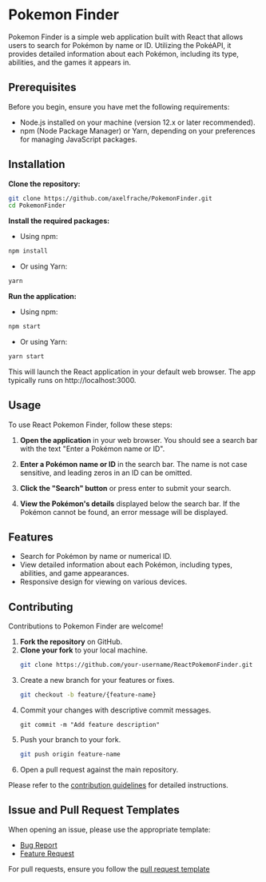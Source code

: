 # Pokemon Finder

Pokemon Finder is a simple web application built with React that allows users to search for Pokémon by name or ID. Utilizing the PokéAPI, it provides detailed information about each Pokémon, including its type, abilities, and the games it appears in.

## Prerequisites

Before you begin, ensure you have met the following requirements:

- Node.js installed on your machine (version 12.x or later recommended).
- npm (Node Package Manager) or Yarn, depending on your preferences for managing JavaScript packages.

## Installation

**Clone the repository:**
```bash
git clone https://github.com/axelfrache/PokemonFinder.git
cd PokemonFinder
```

**Install the required packages:**
- Using npm:
```bash
npm install
```
- Or using Yarn:
```bash
yarn
```

**Run the application:**
- Using npm:
```bash
npm start
```
- Or using Yarn:
```bash
yarn start
```
This will launch the React application in your default web browser. The app typically runs on http://localhost:3000.

## Usage

To use React Pokemon Finder, follow these steps:

1. **Open the application** in your web browser. You should see a search bar with the text "Enter a Pokémon name or ID".

2. **Enter a Pokémon name or ID** in the search bar. The name is not case sensitive, and leading zeros in an ID can be omitted.

3. **Click the "Search" button** or press enter to submit your search.

4. **View the Pokémon's details** displayed below the search bar. If the Pokémon cannot be found, an error message will be displayed.

## Features

- Search for Pokémon by name or numerical ID.
- View detailed information about each Pokémon, including types, abilities, and game appearances.
- Responsive design for viewing on various devices.

## Contributing
Contributions to Pokemon Finder are welcome!

1. **Fork the repository** on GitHub.
2. **Clone your fork** to your local machine.
   ```sh
   git clone https://github.com/your-username/ReactPokemonFinder.git
   ```
3. Create a new branch for your features or fixes.
   ```sh
   git checkout -b feature/{feature-name}
    ```
4. Commit your changes with descriptive commit messages.
    ```shell
    git commit -m "Add feature description"
    ``` 
5. Push your branch to your fork.
   ```sh
   git push origin feature-name
    ```
6. Open a pull request against the main repository.

Please refer to the [contribution guidelines](./CONTRIBUTING.md) for detailed instructions.

## Issue and Pull Request Templates

When opening an issue, please use the appropriate template:

- [Bug Report](.github/ISSUE_TEMPLATE/bug_report.md)
- [Feature Request](.github/ISSUE_TEMPLATE/feature_request.md)

For pull requests, ensure you follow the [pull request template](.github/PULL_REQUEST_TEMPLATE.md)